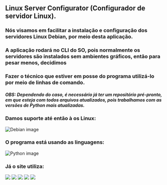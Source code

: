 ## Linux Server Configurator (Configurador de servidor Linux).
### Nós visamos em facilitar a instalação e configuração dos servidores Linux Debian, por meio desta aplicação.
### A aplicação rodará no CLI do SO, pois normalmente os servidores são instalados sem ambientes gráficos, então para pesar menos, decidimos
### Fazer o técnico que estiver em posse do programa utilizá-lo por meio de linhas de comando.
##### OBS: Dependendo do caso, é necessário já ter um repositório pré-pronto, em que esteja com todos arquivos atualizados, pois trabalhamos com as versões de Python mais atualizadas.

### Damos suporte até então à os Linux:
![Debian image](https://img.shields.io/badge/Debian-A81D33?style=for-the-badge&logo=debian&logoColor=white)

### O programa está usando as linguagens:
![Python image](https://img.shields.io/badge/Python-3776AB?style=for-the-badge&logo=python&logoColor=white)

### Já o site utiliza:
<div>
    <img src="https://">
    <img src="https://">
    <img src="https://">
    <img src="https://">
    <img src="https://">
</div>

<style>
    .container {
        display: inline;
    }
    .container img {
        height: 320px;
        width: 320px
    }
</style>
